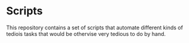# Scripts

This repository contains a set of scripts that automate different kinds of tediois tasks that would be othervise very tedious to do by hand.